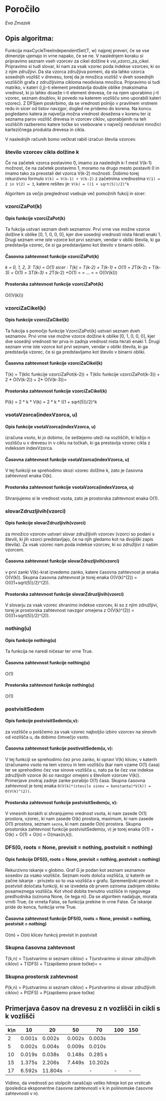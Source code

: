 # Poročilo

*Eva Zmazek*

## Opis algoritma:

Funkcija maxCycleTreeIndependentSet(T, w) najprej preveri, če se vse dimenzije ujemajo in vrne napako, če se ne.
V naslednjem koraku si pripravimo seznam vseh vzorcev za cikel dolžine k vsi_vzorci_za_cikel. Pripravimo si tudi
slovar, ki nam za vsak vzorec poda indekse vzorcev, ki so z njim združjivi. Da sta vzorca združjiva pomeni, da sta
lahko vzorca sosednjih vozlišč v drevesu, torej da je množica vozlišč v dveh sosednjih vozliščih grafa z
združljivima cikloma neodvisna množica. Pripravimo si tudi matriko, v kateri (i,j)-ti element predstavlja double
oblike (maksimalna vrednost, ki jo lahko doseže i-ti element drevesa, če na njem uporabimo j-ti vzorec, seznam doublov,
ki povedo na katerem vozlišču smo uporabili kateri vzorec). Z DFSjem poskrbimo, da se vrednosti polnijo v
pravilnem vrstnem redu in sicer od listov navzgor, dogled ne pridemo do korena. Na koncu pogledamo katera je največja
možna vrednost dosežena v korenu ter iz seznama parov vozlišč drevesa in vzorcev ciklov, uporabljenih na teh vozliščih
razberemo katere točke so vsebovane v največji neodvisni množici kartezičnega produkta drevesa in cikla.

V naslednjih računih bomo večkrat rabili izračun števila vzorcev.

### število vzorcev cikla dolžine k
Če na začetek vzorca postavimo 0, imamo za naslednjih k-1 mest V(k-1) možnost, če na začetek postavimo 1, moramo
na drugo mesto postaviti 0 in imamo tako za preostali del vzorca V(k-2) možnosti.
Dobimo torej rekurzivno formulo
`V(k) = V(k-1) + V(k-2)`
z začetnima vrednostma
`V(1) = 2 in V(2) = 3`,
katere rešitev je:
`V(k) = ((1 + sqrt(5))/2)^k`

Algoritem za večjo preglednost vsebuje več pomožnih fukcij in sicer:

### vzorciZaPot(k)

#### Opis funkcije vzorciZaPot(k)
Ta fukcija ustvari seznam dveh seznamov. Prvi vrne vse možne vzorce dolžine k oblike [0, 1, 0, 0, 0], kjer
dve sosednji vrednosti nista hkrati enaki 1. Drugi seznam vrne iste vzorce kot prvi seznam, vendar v obliki števila,
ki ga predstavlja vzorec, če si ga predstavljamo kot število v binarni obliki.
#### Časovna zahtevnost funkcije vzorciZaPot(k)
*k = 0, 1, 2, 3: T(k) = O(1)*
*sicer : T(k) = T(k-2) + T(k-1) + O(1) = 2*T(k-2) + T(k-3) + O(1) = 3*T(k-3) + 2*T(k-2) +O(1) =
        = ... =
        = O((V(k)))
#### Prostorska zahtevnost funkcije vzorciZaPot(k)
O((V(k)))

### vzorciZaCikel(k)

#### Opis funkcije vzorciZaCikel(k)
Ta fukcija s pomočjo funkcije VzorciZaPot(k) ustvari seznam dveh seznamov. Prvi vrne vse možne vzorce dolžine k
oblike [0, 1, 0, 0, 0], kjer dve sosednji vrednosti ter prva in zadnja vrednost nista hkrati enaki 1. Drugi seznam vrne
iste vzorce kot prvi seznam, vendar v obliki števila, ki ga predstavlja vzorec, če si ga predstavljamo kot število v
binarni obliki.
#### Časovna zahtevnost funkcije vzorciZaCikel(k)
T(k) = T(klic funkcije vzorciZaPot(k-2)) + T(klic funkcije vzorciZaPot(k-3))
        + 2 * O(V(k-2)) + 2* O(V(k-3))=

#### Prostorska zahtevnost funkcije vzorciZaCikel(k)
P(k) = 2 * k * V(k) = 2 * k * ((1 + sqrt(5))/2)^k

### vsotaVzorca(indexVzorca, u)

#### Opis funkcije vsotaVzorca(indexVzorca, u)
izračuna vsoto, ki jo dobimo, če seštejemo uteži na vozliščih, ki ležijo n vozlišču u v drevesu in v ciklu na točkah,
ki ga prestavlja vzorec cikla z indeksom indexVzorca.

#### Časovna zahtevnost funkcije vsotaVzorca(indexVzorca, u)
V tej funkciji se sprehodimo skozi vzorec dolžine k, zato je časovna zahtevnost enaka O(k).

#### Prostorska zahtevnost funkcije vsotaVzorca(indexVzorca, u)
Shranjujemo si le vrednost vsota, zato je prostorska zahtevnost enaka O(1).

### slovarZdruzljivih(vzorci)

#### Opis funkcije slovarZdruzljivih(vzorci)
za množico vzorcev ustvari slovar združljivih vzorcev (vzorci so podani s števili, ki jih vzorci predstavljajo,
če na njih gledamo kot na dvojiški zapis števila). Za vsak vzorec nam poda indekse vzorcev, ki so združljivi z
našim vzorcem.

#### Časovna zahtevnost funkcije slovarZdruzljivih(vzorci)
v prvi zanki V(k)-krat izvedemo zanko, katere časovna zahtevnost je enaka O(V(k)). Skupna časovna zahtevnost je
torej enaka O(V(k)^(2)) = O(((1+sqrt(5))/2)^(2)).

#### Prostorska zahtevnost funkcije slovarZdruzljivih(vzorci)
V slovarju za vsak vzorec shranimo indekse vzorcev, ki so z njim združljivi, torej je prostorska zahtevnost
navzgor omejena z O(V(k)^(2)) = O(((1+sqrt(5))/2)^(2)).

### nothing(u)

#### Opis funkcije nothing(u)
Ta funkcija ne naredi ničesar ter vrne True.

#### Časovna zahtevnost funkcije nothing(u)
O(1)

#### Prostorska zahtevnost funkcije nothing(u)
O(1)

### postvisitSedem

#### Opis funkcije postvisitSedem(u,v):
za vozlišče u poiščemo za vsak vzorec najboljšo izbiro vzorcev na sinovih od vozlišča u, da dobimo čimvečjo vsoto.

#### Časovna zahtevnost funkcije postivsitSedem(u, v):
V tej funkciji se sprehodimo čez prvo zanko, ki opravi V(k) klicev, v katerih izračunamo vsoto na tem vzorcu in tem
vozlišču (kar nam vzame O(1) časa) ter se sprehodimo čez vse sinove vozlišča u,
nato pa še čez vse indekse združljivih vzorce (ki so navzgor omejeni s številom vzorcev V(k)). Primerjave znotraj
zadnje zanke porabijo O(1) časa.
Skupna časovna zahtevnost je torej enaka `O(V(k)*(stevilo sinov = konstanta)*V(k)) = O(V(k)^(2))`.

#### Prostorska zahtevnost funkcije postvisitSedem(u, v):
V vmesnih korakih si shranjujemo vrednost vsota, ki nam zasede O(1) prostora, vzorec, ki nam zasede O(k) prostora,
maximum, ki nam zasede O(1) prostora, seznam `sezna`, ki nam zasede O(n) prostora.
Skupna prostorska zahtevnost funkcije postvisitSedem(u, v) je torej enaka O(1) + O(k) + O(1) + O(n) = O(max(n,k)).

### DFS(G, roots = None, previsit = nothing, postvisit = nothing)

#### Opis funkcije DFS(G, roots = None, previsit = nothing, postvisit = nothing)
Rekurzivno iskanje v globino.
Graf G je podan kot seznam seznamov sosedov za vsako vozlišče.
Seznam roots določa vozlišča, iz katerih se začne iskanje - privzeto so to vsa vozlišča v grafu.
Spremenljivki previsit in postvisit določata funkciji, ki se izvedeta ob prvem oziroma zadnjem obisku
posameznega vozlišča. Kot vhod dobita trenutno vozlišče in njegovega predhodnika (oziroma None, če tega ni).
Da se algoritem nadaljuje, morata vrniti True; če vrneta False, se funkcija prekine in vrne False.
Če iskanje pride do konca, funkcija vrne True.

#### Časovna zahtevnost funkcije DFS(G, roots = None, previsit = nothing, postvisit = nothing)
O(m) + O(n) klicev funkcij previsit in postvisit

### Skupna časovna zahtevnost
T(k,n) = T(ustvarimo si seznam ciklov) + T(urstvarimo si slovar združljivih ciklov) + T(DFS) + T(zapišemo prave točke)=
       =

### Skupna prostorsk zahtevnost
P(k,n) = P(ustvarimo si seznam ciklov) + P(urstvarimo si slovar združljivih ciklov) + P(DFS) + P(zapišemo prave točke)

## Primerjava časov na drevesu z n vozlišči in cikli s k vozlišči

k\n | 10 | 20 | 50 | 70 | 100 | 150
----|----|----|----|----|-----|-----
  2  | 0.001s | 0.002s | 0.002s | 0.003s |
  5  | 0.002s | 0.004s | 0.009s | 0.010s |
  10  |0.019s | 0.038s | 0.148s | 0.285 s |
  15  |1.375s | 2.206s | 7.449s | 10.202s |
  17 | 6.592s | 11.804s | - | - | - | -

 Vidimo, da vrednosti po stolpcih naraščajo veliko hitreje kot po vrsticah (posledica eksponentne časovne zahtevnosti
 v k in polinomske časovne zahtevnosti v n).



